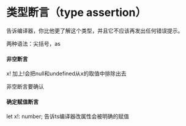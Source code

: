 # 类型断言（type assertion）

告诉编译器，你比他更了解这个类型，并且它不应该再发出任何错误提示。

两种语法：尖括号，as



#### 非空断言

x! 加上!会把null和undefined从x的取值中排除出去

非空断言要确认



#### 确定赋值断言

let x!: number; 告诉ts编译器改属性会被明确的赋值

